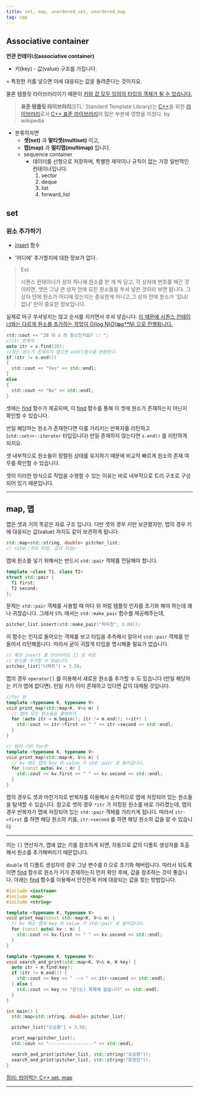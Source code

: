 ```yaml
---
title: set, map, unordered_set, unordered_map
tag: cpp
---
```




## Associative container

**연관 컨테이너(associative container)** 

- 키(key) - 값(value) 구조를 가집니다. 

= 특정한 키를 넣으면 이에 대응되는 값을 돌려준다는 것이지요. 

물론 템플릿 라이브러리이기 때문이 <u>키와 값 모두 임의의 타입의 객체가 될 수 있습니다.</u>

> **표준 템플릿 라이브러리**(STL: Standard Template Library)는 [C++](https://ko.wikipedia.org/wiki/C%2B%2B)을 위한 [라이브러리](https://ko.wikipedia.org/wiki/라이브러리_(컴퓨팅))로서 [C++ 표준 라이브러리](https://ko.wikipedia.org/wiki/C%2B%2B_표준_라이브러리)의 많은 부분에 영향을 끼쳤다. by wikipedia

- 분류하자면
  - **셋(set)** 과 **멀티셋(multiset)** 이고, 
  - **맵(map)** 과 **멀티맵(multimap)** 입니다. 
  - sequence container
    - 데이터를 선형으로 저장하며, 특별한 제약이나 규칙이 없는 가장 일반적인 컨테이너입니다.
      1. vector
      2. deque
      3. list
      4. forward_list

## set

### 원소 추가하기

+ [insert](https://modoocode.com/186) 함수

+ '어디에' 추가할지에 대한 정보가 없다. 

> Ex)
>
> 시퀀스 컨테이너가 상자 하나에 원소를 한 개 씩 담고, 각 상자에 번호를 매긴 것이라면, 셋은 그냥 큰 상자 안에 모든 원소들을 쑤셔 넣은 것이라 보면 됩니다. 그 상자 안에 원소가 어디에 있는지는 중요한게 아니고,그 상자 안에 원소가 '있냐/없냐' 만이 중요한 정보입니다.

실제로 마구 쑤셔넣지는 않고 순서를 지키면서 쑤셔 넣습니다. <u>이 때문에 시퀀스 컨테이너와는 다르게 원소를 추가하는 작업이 O(log N)*O*(*l**o**g**N*) 으로 진행됩니다.</u>

```cpp
std::cout << "20 이 s 의 원소인가요? :: ";
//itr 반복자
auto itr = s.find(20);
//찾는 원소가 존재하지 않으면 end()함수를 반환한다.
if (itr != s.end()) 
{
  std::cout << "Yes" << std::endl;
} 
else 
{
  std::cout << "No" << std::endl;
}
```

셋에는 [find](https://modoocode.com/241) 함수가 제공되며, 이 [find](https://modoocode.com/241) 함수를 통해 이 셋에 원소가 존재하는지 아닌지 확인할 수 있습니다. 

만일 해당하는 원소가 존재한다면 이를 가리키는 반복자를 리턴하고 (`std::set<>::iterator` 타입입니다) 만일 존재하지 않는다면 `s.end()` 를 리턴하게 되지요.

셋 내부적으로 원소들이 정렬된 상태를 유지하기 때문에 비교적 빠르게 원소의 존재 여무를 확인할 수 있습니다.

셋이 이러한 방식으로 작업을 수행할 수 있는 이유는 바로 내부적으로 트리 구조로 구성되어 있기 때문입니다.



---

## map, 맵

맵은 셋과 거의 똑같은 자료 구조 입니다. 다만 셋의 경우 키만 보관했지만, 맵의 경우 키에 대응되는 값(value) 까지도 같이 보관하게 됩니다.

```cpp
std::map<std::string, double> pitcher_list;
// <std::키의 타입, 값의 타입> 
```

맵에 원소를 넣기 위해서는 반드시 `std::pair` 객체를 전달해야 합니다.

```cpp
template <class T1, class T2>
struct std::pair {
  T1 first;
  T2 second;
};
```

문제는 `std::pair` 객체를 사용할 때 마다 위 처럼 템플릿 인자를 초기화 해야 하는데 꽤나 귀찮습니다. 그래서 `STL` 에서는 `std::make_pair` 함수를 제공해주는데,

```cpp
pitcher_list.insert(std::make_pair("차우찬", 3.04));
```

이 함수는 인자로 들어오는 객체를 보고 타입을 추측해서 알아서 `std::pair` 객체를 만들어서 리턴해줍니다. 따라서 굳이 귀찮게 타입을 명시해줄 필요가 없습니다.

```cpp
// 혹은 insert 를 안쓰더라도 [] 로 바로
// 원소를 추가할 수 있습니다.
pitcher_list["니퍼트"] = 3.56;
```

맵의 경우 `operator[]` 를 이용해서 새로운 원소를 추가할 수 도 있습니다 (만일 해당하는 키가 맵에 없다면). 만일 키가 이미 존재하고 있다면 값이 대체될 것입니다.

```cpp
//for 문
template <typename K, typename V>
void print_map(std::map<K, V>& m) {
  // 맵의 모든 원소들을 출력하기
  for (auto itr = m.begin(); itr != m.end(); ++itr) {
    std::cout << itr->first << " " << itr->second << std::endl;
  }
}
```

```cpp
// 범위 기반 for문
template <typename K, typename V>
void print_map(std::map<K, V>& m) {
  // kv 에는 맵의 key 와 value 가 std::pair 로 들어갑니다.
  for (const auto& kv : m) {
    std::cout << kv.first << " " << kv.second << std::endl;
  }
}
```

맵의 경우도 셋과 마찬가지로 반복자를 이용해서 순차적으로 맵에 저장되어 있는 원소들을 탐색할 수 있습니다. 참고로 셋의 경우 `*itr` 가 저장된 원소를 바로 가리켰는데, 맵의 경우 반복자가 맵에 저장되어 있는 `std::pair` 객체를 가리키게 됩니다. 따라서 `itr->first` 를 하면 해당 원소의 키를, `itr->second` 를 하면 해당 원소의 값을 알 수 있습니다

---

이는 `[]` 연산자가, 맵에 없는 키를 참조하게 되면, 자동으로 값의 디폴트 생성자를 호출해서 원소를 추가해버리기 때문입니다.

`double` 의 디폴트 생성자의 경우 그냥 변수를 0 으로 초기화 해버립니다. 따라서 되도록이면 [find](https://modoocode.com/241) 함수로 원소가 키가 존재하는지 먼저 확인 후에, 값을 참조하는 것이 좋습니다. 아래는 [find](https://modoocode.com/241) 함수를 이용해서 안전한게 키에 대응되는 값을 찾는 방법입니다.

```cpp
#include <iostream>
#include <map>
#include <string>

template <typename K, typename V>
void print_map(const std::map<K, V>& m) {
  // kv 에는 맵의 key 와 value 가 std::pair 로 들어갑니다.
  for (const auto& kv : m) {
    std::cout << kv.first << " " << kv.second << std::endl;
  }
}

template <typename K, typename V>
void search_and_print(std::map<K, V>& m, K key) {
  auto itr = m.find(key);
  if (itr != m.end()) {
    std::cout << key << " --> " << itr->second << std::endl;
  } else {
    std::cout << key << "은(는) 목록에 없습니다" << std::endl;
  }
}

int main() {
  std::map<std::string, double> pitcher_list;

  pitcher_list["오승환"] = 3.58;

  print_map(pitcher_list);
  std::cout << "-----------------" << std::endl;

  search_and_print(pitcher_list, std::string("오승환"));
  search_and_print(pitcher_list, std::string("류현진"));
}
```



[정리: 씹어먹는 C++ set, map](https://modoocode.com/224)

---